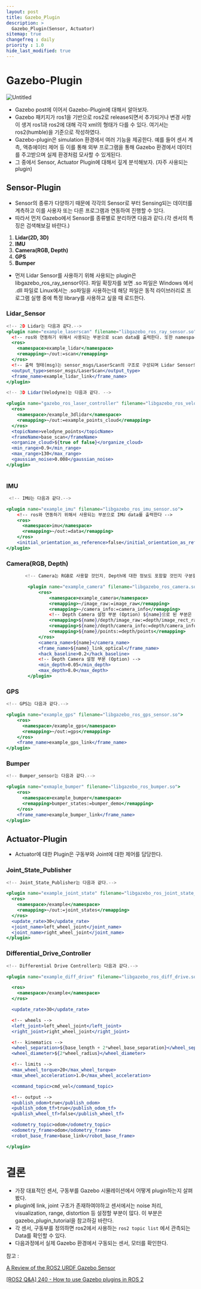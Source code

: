 ```yaml
---
layout: post
title: Gazebo_Plugin
description: >
  Gazebo_Plugin(Sensor, Actuator)
sitemap: true
changefreq : daily
priority : 1.0
hide_last_modified: true
---
```


# Gazebo-Plugin

![Untitled](https://raw.githubusercontent.com/eeoon/eeoon.github.io/main/robotics/images/gazebo_plugin/image.png)

- Gazebo post에 이어서 Gazebo-Plugin에 대해서 알아보자.
- Gazebo 패키지가 ros1을 기반으로 ros2로 release되면서 추가되거나 변경 사항이 생겨 ros1과 ros2에 대해 각각 xml의 형태가 다를 수 있다. 여기서는 ros2(humble)을 기준으로 작성하였다.
- Gazebo-plugin은 simulation 환경에서 여러 기능을 제공한다. 예를 들어 센서 계측, 액츄에이터 제어 등 이를 통해 외부 프로그램을 통해 Gazebo 환경에서 데이터를 주고받으며 실제 환경처럼 모사할 수 있게된다.
- 그 중에서 Sensor, Actuator Plugin에 대해서 깊게 분석해보자. (자주 사용되는 plugin)

## Sensor-Plugin

- Sensor의 종류가 다양하기 때문에 각각의 Sensor로 부터 Sensing되는 데이터를 계측하고 이를 사용자 또는 다른 프로그램과 연동하여 진행할 수 있다.
- 따라서 먼저 Gazebo에서 Sensor를 종류별로 분리하면 다음과 같다.(각 센서의 특징은 검색해보길 바란다.)

1. **Lidar(2D, 3D)**
2. **IMU**
3. **Camera(RGB, Depth)**
4. **GPS**
5. **Bumper**

- 먼저 Lidar Sensor를 사용하기 위해 사용되는 plugin은 libgazebo_ros_ray_sensor이다. 파일 확장자를 보면 .so 파일은 Windows 에서 .dll 파일로 Linux에서는 .so파일을 사용하는데 해당 파일은 동적 라이브러리로 프로그램 실행 중에 특정 library를 사용하고 싶을 때 로드한다.

### Lidar_Sensor

```jsx
<!-- 2D Lidar는 다음과 같다.-->
<plugin name="example_laserscan" filename="libgazebo_ros_ray_sensor.so">
  <!-- ros와 연동하기 위해서 사용되는 부분으로 scan data를 출력한다. 또한 namespace는 필수가 아니기 때문에 주석처리할 수 있다. -->
  <ros>
    <namespace>example_lidar</namespace>
    <remapping>~/out:=scan</remapping>
  </ros>
  <!-- 출력 형태(msg)는 sensor_msgs/LaserScan의 구조로 구성되며 Lidar Sensor의 frame을 설정한다. -->
  <output_type>sensor_msgs/LaserScan</output_type>
  <frame_name>example_lidar_link</frame_name>
</plugin>

<!-- 3D Lidar(Velodyne)는 다음과 같다. -->

<plugin name="gazebo_ros_laser_controller" filename="libgazebo_ros_velodyne_laser.so">
  <ros>
    <namespace>/example_3dlidar</namespace>
    <remapping>~/out:=example_points_cloud</remapping>
  </ros>
  <topicName>velodyne_points</topicName>
  <frameName>base_scan</frameName>
  <organize_cloud>${true of false}</organize_cloud>
  <min_range>0.9</min_range>
  <max_range>130</max_range>
  <gaussian_noise>0.008</gaussian_noise>
</plugin>
        
```

### **IMU**

```jsx
 <!-- IMU는 다음과 같다.-->

<plugin name="example_imu" filename="libgazebo_ros_imu_sensor.so">
    <!-- ros와 연동하기 위해서 사용되는 부분으로 IMU data를 출력한다 -->      
    <ros>
      <namespace>imu</namespace>
      <remapping>~/out:=data</remapping>
    </ros>
    <initial_orientation_as_reference>false</initial_orientation_as_reference>
</plugin>
```

### **Camera(RGB, Depth)**

```jsx
       <!-- Camera는 RGB로 사용할 것인지, Depth에 대한 정보도 포함할 것인지 구분할 수 있다.-->

        <plugin name="example_camera" filename="libgazebo_ros_camera.so">
            <ros>
                <namespace>example_camera</namespace>
                <remapping>~/image_raw:=image_raw</remapping>
                <remapping>~/camera_info:=camera_info</remapping>
                <!-- Depth Camera 설정 부분 (Option) ${name}으로 된 부분은 위의 namespace에서 설정한 example_camera가 삽입된다.-->
                <remapping>${name}/depth/image_raw:=depth/image_rect_raw</remapping>
                <remapping>${name}/depth/camera_info:=depth/camera_info</remapping>
                <remapping>${name}/points:=depth/points</remapping>
            </ros>
            <camera_name>${name}</camera_name>
            <frame_name>${name}_link_optical</frame_name>
            <hack_baseline>0.2</hack_baseline>
            <!-- Depth Camera 설정 부분 (Option) -->
            <min_depth>0.05</min_depth>
            <max_depth>8.0</max_depth>            
        </plugin>        
```

### **GPS**

```jsx
<!-- GPS는 다음과 같다.-->

<plugin name="example_gps" filename="libgazebo_ros_gps_sensor.so">
    <ros>
      <namespace>/example_gps</namespace>
      <remapping>~/out:=gps</remapping>
    </ros>
    <frame_name>example_gps_link</frame_name>
</plugin>
```

### **Bumper**

```jsx
<!-- Bumper_sensor는 다음과 같다.-->

<plugin name="exmaple_bumper" filename="libgazebo_ros_bumper.so">
    <ros>
      <namespace>example_bumper</namespace>
      <remapping>bumper_states:=bumper_demo</remapping>
    </ros>
    <frame_name>example_bumper_link</frame_name>
</plugin>
```

## Actuator-Plugin

- Actuator에 대한 Plugin은 구동부와 Joint에 대한 제어를 담당한다.

### Joint_State_Publisher

```jsx
<!-- Joint_State_Publisher는 다음과 같다.-->

<plugin name="example_joint_state" filename="libgazebo_ros_joint_state_publisher.so">
  <ros>
    <namespace>/example</namespace>
    <remapping>~/out:=joint_states</remapping>
  </ros>
  <update_rate>30</update_rate>
  <joint_name>left_wheel_joint</joint_name>
  <joint_name>right_wheel_joint</joint_name>
</plugin>
```

### Differential_Drive_Controller

```jsx
<!-- Differential Drive Controller는 다음과 같다.-->

<plugin name="example_diff_drive" filename="libgazebo_ros_diff_drive.so">

  <ros>
    <namespace>/example</namespace>
  </ros>

  <update_rate>30</update_rate>

  <!-- wheels -->
  <left_joint>left_wheel_joint</left_joint>
  <right_joint>right_wheel_joint</right_joint>

  <!-- kinematics -->
  <wheel_separation>${base_length + 2*wheel_base_separation}</wheel_separation>
  <wheel_diameter>${2*wheel_radius}</wheel_diameter>

  <!-- limits -->
  <max_wheel_torque>20</max_wheel_torque>
  <max_wheel_acceleration>1.0</max_wheel_acceleration>

  <command_topic>cmd_vel</command_topic>

  <!-- output -->
  <publish_odom>true</publish_odom>
  <publish_odom_tf>true</publish_odom_tf>
  <publish_wheel_tf>false</publish_wheel_tf>

  <odometry_topic>odom</odometry_topic>
  <odometry_frame>odom</odometry_frame>
  <robot_base_frame>base_link</robot_base_frame>

</plugin>
```

# 결론

- 가장 대표적인 센서, 구동부를 Gazebo 시뮬레이션에서 어떻게 plugin하는지 살펴봤다.
- plugin에 link, joint 구조가 존재하여야하고 센서에서는 noise 처리, visualization, range, distortion 등 설정할 부분이 많다. 이 부분은 gazebo_plugin_tutorial을 참고하길 바란다.
- 각 센서, 구동부를 정의하면 ros2에서 사용하는 `ros2 topic list` 에서 관측되는 Data를 확인할 수 있다.
- 다음과정에서 실제 Gazebo 환경에서 구동되는 센서, 모터를 확인한다.

참고 : 

[A Review of the ROS2 URDF Gazebo Sensor](https://medium.com/@bytesrobotics/a-review-of-the-ros2-urdf-gazebo-sensor-91e947c633d7)

[[ROS2 Q&A] 240 - How to use Gazebo plugins in ROS 2](https://www.youtube.com/watch?v=JJDebiniDBw)
